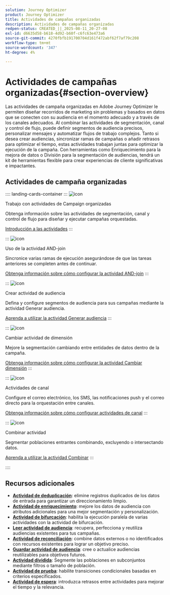 ```yaml
---
solution: Journey Optimizer
product: Journey Optimizer
title: Actividades de campañas organizadas
description: Actividades de campañas organizadas
redpen-status: CREATED_||_2025-08-11_20-27-08
exl-id: d6635d58-b618-4d92-b60f-c6fc63e473a6
source-git-commit: 4270fbfb191700704d161f472abf62f7af79c208
workflow-type: tm+mt
source-wordcount: '347'
ht-degree: 4%

---
```


# Actividades de campañas organizadas{#section-overview}

Las actividades de campaña organizadas en Adobe Journey Optimizer le permiten diseñar recorridos de marketing sin problemas y basados en datos que se conecten con su audiencia en el momento adecuado y a través de los canales adecuados. Al combinar las actividades de segmentación, canal y control de flujo, puede definir segmentos de audiencia precisos, personalizar mensajes y automatizar flujos de trabajo complejos. Tanto si desea crear audiencias, sincronizar ramas de campañas o añadir retrasos para optimizar el tiempo, estas actividades trabajan juntas para optimizar la ejecución de la campaña. Con herramientas como Enriquecimiento para la mejora de datos o División para la segmentación de audiencias, tendrá un kit de herramientas flexible para crear experiencias de cliente significativas e impactantes.

## Actividades de campaña organizadas

:::: landing-cards-container
:::
![icon](https://cdn.experienceleague.adobe.com/icons/book.svg?lang=es)

Trabajo con actividades de Campaign organizadas

Obtenga información sobre las actividades de segmentación, canal y control de flujo para diseñar y ejecutar campañas orquestadas.

[Introducción a las actividades](../using/orchestrated/activities/about-activities.md)
:::

:::
![icon](https://cdn.experienceleague.adobe.com/icons/code-branch.svg?lang=es)

Uso de la actividad AND-join

Sincronice varias ramas de ejecución asegurándose de que las tareas anteriores se completen antes de continuar.

[Obtenga información sobre cómo configurar la actividad AND-join](../using/orchestrated/activities/and-join.md)
:::

:::
![icon](https://cdn.experienceleague.adobe.com/icons/bullseye.svg?lang=es)

Crear actividad de audiencia

Defina y configure segmentos de audiencia para sus campañas mediante la actividad Generar audiencia.

[Aprenda a utilizar la actividad Generar audiencia](../using/orchestrated/activities/build-audience.md)
:::

:::
![icon](https://cdn.experienceleague.adobe.com/icons/gear.svg?lang=es)

Cambiar actividad de dimensión

Mejore la segmentación cambiando entre entidades de datos dentro de la campaña.

[Obtenga información sobre cómo configurar la actividad Cambiar dimensión](../using/orchestrated/activities/change-dimension.md)
:::

:::
![icon](https://cdn.experienceleague.adobe.com/icons/list-check.svg?lang=es)

Actividades de canal

Configure el correo electrónico, los SMS, las notificaciones push y el correo directo para la orquestación entre canales.

[Obtenga información sobre cómo configurar actividades de canal](../using/orchestrated/activities/channels.md)
:::

:::
![icon](https://cdn.experienceleague.adobe.com/icons/puzzle-piece.svg?lang=es)

Combinar actividad

Segmentar poblaciones entrantes combinando, excluyendo o intersectando datos.

[Aprenda a utilizar la actividad Combinar](../using/orchestrated/activities/combine.md)
:::

::::


## Recursos adicionales

- **[Actividad de deduplicación](../using/orchestrated/activities/deduplication.md)**: elimine registros duplicados de los datos de entrada para garantizar un direccionamiento limpio.
- **[Actividad de enriquecimiento](../using/orchestrated/activities/enrichment.md)**: mejore los datos de audiencia con atributos adicionales para una mejor segmentación y personalización.
- **[Actividad de bifurcación](../using/orchestrated/activities/fork.md)**: habilita la ejecución paralela de varias actividades con la actividad de bifurcación.
- **[Leer actividad de audiencia](../using/orchestrated/activities/read-audience.md)**: recupera, perfecciona y reutiliza audiencias existentes para tus campañas.
- **[Actividad de reconciliación](../using/orchestrated/activities/reconciliation.md)**: combine datos externos o no identificados con recursos existentes para lograr un objetivo preciso.
- **[Guardar actividad de audiencia](../using/orchestrated/activities/save-audience.md)**: cree o actualice audiencias reutilizables para objetivos futuros.
- **[Actividad dividida](../using/orchestrated/activities/split.md)**: Segmente las poblaciones en subconjuntos mediante filtros o tamaño de población.
- **[Actividad de prueba](../using/orchestrated/activities/test.md)**: habilite transiciones condicionales basadas en criterios especificados.
- **[Actividad de espera](../using/orchestrated/activities/wait.md)**: introduzca retrasos entre actividades para mejorar el tiempo y la relevancia.
